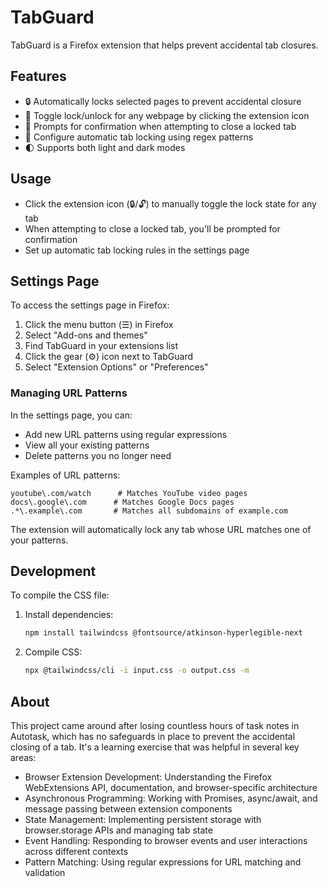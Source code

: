 # TabGuard

TabGuard is a Firefox extension that helps prevent accidental tab closures.

## Features

- 🔒 Automatically locks selected pages to prevent accidental closure
- 🔄 Toggle lock/unlock for any webpage by clicking the extension icon
- 🚫 Prompts for confirmation when attempting to close a locked tab
- 📝 Configure automatic tab locking using regex patterns
- 🌓 Supports both light and dark modes

## Usage

- Click the extension icon (🔒/🔓) to manually toggle the lock state for any tab
- When attempting to close a locked tab, you'll be prompted for confirmation
- Set up automatic tab locking rules in the settings page

## Settings Page

To access the settings page in Firefox:

1. Click the menu button (☰) in Firefox
2. Select "Add-ons and themes"
3. Find TabGuard in your extensions list
4. Click the gear (⚙️) icon next to TabGuard
5. Select "Extension Options" or "Preferences"

### Managing URL Patterns

In the settings page, you can:

- Add new URL patterns using regular expressions
- View all your existing patterns
- Delete patterns you no longer need

Examples of URL patterns:
```
youtube\.com/watch      # Matches YouTube video pages
docs\.google\.com      # Matches Google Docs pages
.*\.example\.com       # Matches all subdomains of example.com
```

The extension will automatically lock any tab whose URL matches one of your patterns.

## Development

To compile the CSS file:

1. Install dependencies:
   ```bash
   npm install tailwindcss @fontsource/atkinson-hyperlegible-next
   ```

2. Compile CSS:
   ```bash
   npx @tailwindcss/cli -i input.css -o output.css -m
   ```



## About

This project came around after losing countless hours of task notes in Autotask, which has no safeguards in place to prevent the accidental closing of a tab. It's a learning exercise that was helpful in several key areas:

- Browser Extension Development: Understanding the Firefox WebExtensions API, documentation, and browser-specific architecture
- Asynchronous Programming: Working with Promises, async/await, and message passing between extension components
- State Management: Implementing persistent storage with browser.storage APIs and managing tab state
- Event Handling: Responding to browser events and user interactions across different contexts
- Pattern Matching: Using regular expressions for URL matching and validation